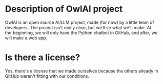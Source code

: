 # Description of OwlAI project 


OwlAI is an open source AI/LLM project, made (for now) by a little team of developers.
The project isn't really clear, but we'll se what we'll make.
At the beginning, we will only have the Python chatbot in GitHub, and after, we will make a web app.

# Is there a license?

Yes, there's a license that we made ourselves because the others already in GitHub weren't fitting with our conditions.